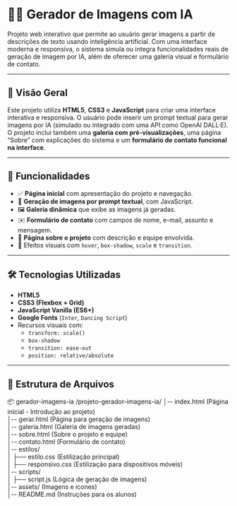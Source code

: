 # 🧠✨ Gerador de Imagens com IA

Projeto web interativo que permite ao usuário gerar imagens a partir de descrições de texto usando inteligência artificial. Com uma interface moderna e responsiva, o sistema simula ou integra funcionalidades reais de geração de imagem por IA, além de oferecer uma galeria visual e formulário de contato.

---

## 🚀 Visão Geral

Este projeto utiliza **HTML5**, **CSS3** e **JavaScript** para criar uma interface interativa e responsiva. O usuário pode inserir um prompt textual para gerar imagens por IA (simulado ou integrado com uma API como OpenAI DALL·E). O projeto inclui também uma **galeria com pré-visualizações**, uma página “Sobre” com explicações do sistema e um **formulário de contato funcional na interface**.

---

## 📌 Funcionalidades

- ✅ **Página inicial** com apresentação do projeto e navegação.
- 🧠 **Geração de imagens por prompt textual**, com JavaScript.
- 🖼️ **Galeria dinâmica** que exibe as imagens já geradas.
- ✉️ **Formulário de contato** com campos de nome, e-mail, assunto e mensagem.
- 👤 **Página sobre o projeto** com descrição e equipe envolvida.
- 🌈 Efeitos visuais com `hover`, `box-shadow`, `scale` e `transition`.

---

## 🛠️ Tecnologias Utilizadas

- **HTML5**
- **CSS3 (Flexbox + Grid)**
- **JavaScript Vanilla (ES6+)**
- **Google Fonts** (`Inter`, `Dancing Script`)
- Recursos visuais com:
  - `transform: scale()`
  - `box-shadow`
  - `transition: ease-out`
  - `position: relative/absolute`

---

## 📁 Estrutura de Arquivos
📦 gerador-imagens-ia
/projeto-gerador-imagens-ia/
│-- index.html        (Página inicial - Introdução ao projeto)  
│-- gerar.html        (Página para geração de imagens)  
│-- galeria.html      (Galeria de imagens geradas)  
│-- sobre.html        (Sobre o projeto e equipe)  
│-- contato.html      (Formulário de contato)  
│-- estilos/  
│   ├── estilo.css    (Estilização principal)  
│   ├── responsivo.css (Estilização para dispositivos móveis)  
│-- scripts/  
│   ├── script.js     (Lógica de geração de imagens)  
│-- assets/           (Imagens e ícones)  
│-- README.md         (Instruções para os alunos)
